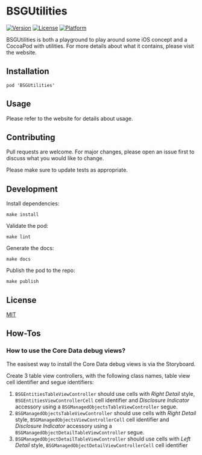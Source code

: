 # BSGUtilities

[![Version](https://img.shields.io/cocoapods/v/BSGUtilities.svg?style=flat)](http://cocoadocs.org/pods/BSGUtilities)
[![License](https://img.shields.io/cocoapods/l/BSGUtilities.svg?style=flat)](http://cocoadocs.org/pods/BSGUtilities)
[![Platform](https://img.shields.io/cocoapods/p/BSGUtilities.svg?style=flat)](http://cocoadocs.org/pods/BSGUtilities)

BSGUtilities is both a playground to play around some iOS concept and a CocoaPod with utilities. For more details about what it contains, please visit the website.

## Installation

```
pod 'BSGUtilities'
```

## Usage

Please refer to the website for details about usage.

## Contributing

Pull requests are welcome. For major changes, please open an issue first to discuss what you would like to change.

Please make sure to update tests as appropriate.

## Development

Install dependencies:

    make install

Validate the pod:

    make lint

Generate the docs:

    make docs

Publish the pod to the repo:

    make publish

## License

[MIT](https://choosealicense.com/licenses/mit/)

## How-Tos

### How to use the Core Data debug views?

The easisest way to install the Core Data debug views is via the Storyboard.

Create 3 table view controllers, with the following class names, table view cell identifier and segue identifiers:

1. `BSGEntitiesTableViewController` should use cells with _Right Detail_ style, `BSGEntitiesViewControllerCell`
   cell identifier and _Disclosure Indicator_ accessory using a `BSGManagedObjectsTableViewController` segue.
2. `BSGManagedObjectsTableViewController` should use cells with _Right Detail_ style, `BSGManagedObjectsViewControllerCell`
   cell identifier and _Disclosure Indicator_ accessory using a `BSGManagedObjectDetailTableViewController` segue.
3. `BSGManagedObjectDetailTableViewController` should use cells with _Left Detail_ style, `BSGManagedObjectDetailViewControllerCell`
   cell identifier
